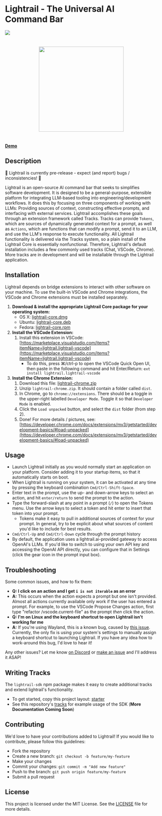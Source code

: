 # Lightrail - The Universal AI Command Bar

[![](https://dcbadge.vercel.app/api/server/57bNyxgb7g)](https://discord.gg/57bNyxgb7g)

<div style="text-align: center; padding: 24px 0">
    <img src="./assets/screenshot5-with-bg.jpeg" height="280" />
</div>

[**Demo**](https://vimeo.com/861792302?share=copy)

## Description

🚧 Lightrail is currently pre-release - expect (and report) bugs / inconsistencies! 🚧

Lightrail is an open-source AI command bar that seeks to simplifies software development. It is designed to be a general-purpose, extensible platform for integrating LLM-based tooling into engineering/development workflows. It does this by focusing on three components of working with LLMs: Providing sources of context, constructing effective prompts, and interfacing with external services. Lightrail accomplishes these goals through an extension framework called Tracks. Tracks can provide `Tokens`, which are sources of dynamically generated context for a prompt, as well as `Actions`, which are functions that can modify a prompt, send it to an LLM, and use the LLM's response to execute functionality. All Lightrail functionality is delivered via the Tracks system, so a plain install of the Lightrail Core is essentially nonfunctional. Therefore, Lightrail's default installation includes a few commonly used tracks (Chat, VSCode, Chrome). More tracks are in development and will be installable through the Lightrail application.

## Installation

Lightrail depends on bridge extensions to interact with other software on your machine. To use the built-in VSCode and Chrome integrations, the VSCode and Chrome extensions must be installed separately.

1. **Download & install the appropriate Lightrail Core package for your operating system:**
   - OS X: [lightrail-core.dmg](https://github.com/lightrail-ai/lightrail/releases/latest/download/lightrail-core.dmg)
   - Ubuntu: [lightrail-core.deb](https://github.com/lightrail-ai/lightrail/releases/latest/download/lightrail-core.deb)
   - Fedora: [lightrail-core.rpm](https://github.com/lightrail-ai/lightrail/releases/latest/download/lightrail-core.rpm)
2. **Install the VSCode Extension:**
   1. Install this extension in VSCode: [https://marketplace.visualstudio.com/items?itemName=lightrail.lightrail-vscode](https://marketplace.visualstudio.com/items?itemName=lightrail.lightrail-vscode)
      - To do this, press ⌘/ctrl-p to open the VSCode Quick Open UI, then paste in the following command and hit Enter/Return: `ext install lightrail.lightrail-vscode`
3. **Install the Chrome Extension:**
   1. Download this file: [lightrail-chrome.zip](https://github.com/lightrail-ai/lightrail/releases/latest/download/lightrail-chrome.zip)
   2. Unzip `lightrail-chrome.zip`. It should contain a folder called `dist`.
   3. In Chrome, go to `chrome://extensions`. There should be a toggle in the upper-right labelled `Developer Mode`. Toggle it so that `Developer Mode` is enabled.
   4. Click the `Load unpacked` button, and select the `dist` folder (from step 2).
   5. Done! For more details / pictures, see: [https://developer.chrome.com/docs/extensions/mv3/getstarted/development-basics/#load-unpacked](https://developer.chrome.com/docs/extensions/mv3/getstarted/development-basics/#load-unpacked)

## Usage

- Launch Lightrail initially as you would normally start an application on your platform. Consider adding it to your startup items, so that it automatically starts on boot.
- When Lightrail is running on your system, it can be activated at any time by pressing the keyboard combination `Cmd/Ctrl-Shift-Space`.
- Enter text in the prompt, use the up- and down-arrow keys to select an action, and hit `enter/return` to send the prompt to the action.
- Type the forward-slash at any point in a prompt (`/`) to open the Tokens menu. Use the arrow keys to select a token and hit enter to insert that token into your prompt.
  - Tokens make it easy to pull in additional sources of context for your prompt. In general, try to be explicit about what sources of content you'd like to include for best results.
- `Cmd/Ctrl-Up` and `Cmd/Ctrl-Down` cycle through the prompt history
- By default, the application uses a lightrail.ai-provided gateway to access OpenAI's LLMs. If you'd like to switch to using your own API key and accessing the OpenAI API directly, you can configure that in Settings (click the gear icon in the prompt input box).

## Troubleshooting

Some common issues, and how to fix them:

- **Q: I click on an action and I get `i is not iterable` as an error**
- **A:** This occurs when the action expects a prompt but one isn't provided. Almost all actions currently available only work if the user has entered a prompt. For example, to use the VSCode Propose Changes action, first type "refactor /vscode.current-file" as the prompt _then_ click the action.
- **Q: I'm on Linux and the keyboard shortcut to open Lightrail isn't working for me**
- **A:** If you're using Wayland, this is a known bug, caused by [this issue](https://github.com/electron/electron/issues/15863). Currently, the only fix is using your system's settings to manually assign a keyboard shortcut to launching Lightrail. If you have any idea how to work-around this bug, I'd love to hear it!

Any other issues? Let me know [on Discord](https://discord.gg/57bNyxgb7g) or [make an issue](https://github.com/lightrail-ai/lightrail/issues) and I'll address it ASAP!

## Writing Tracks

The `lightrail-sdk` npm package makes it easy to create additional tracks and extend lightrail's functionality.

- To get started, copy this project layout: [starter](https://github.com/lightrail-ai/lightrail/tree/main/tracks/starter)
- See this repository's [tracks](https://github.com/lightrail-ai/lightrail/tree/main/tracks) for example usage of the SDK (**More Documentation Coming Soon**)

## Contributing

We'd love to have your contributions added to Lightrail! If you would like to contribute, please follow this guidelines:

- Fork the repository
- Create a new branch: `git checkout -b feature/my-feature`
- Make your changes
- Commit your changes: `git commit -m "Add new feature"`
- Push to the branch: `git push origin feature/my-feature`
- Submit a pull request

## License

This project is licensed under the MIT License. See the [LICENSE](./LICENSE) file for more details.
